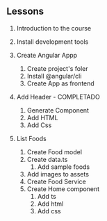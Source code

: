 ## Lessons

1. Introduction to the course
2. Install development tools
3. Create Angular Appp
    1. Create project's foler
    2. Install @angular/cli
    3. Create App as frontend
4. Add Header                       - COMPLETADO
    1. Generate Component
    2. Add HTML
    3. Add Css

5. List Foods
    1. Create Food model
    2. Create data.ts
        1. Add sample foods
    3. Add images to assets
    4. Create Food Service
    5. Create Home component
        1. Add ts
        2. Add html
        3. Add css


